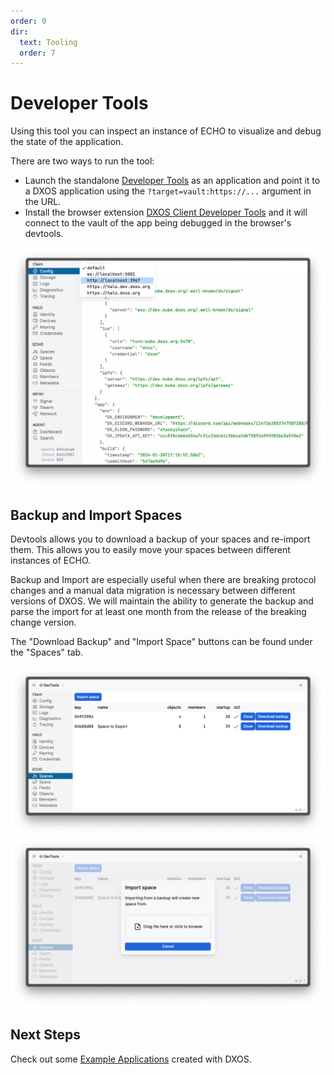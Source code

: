 ```yaml
---
order: 0
dir:
  text: Tooling
  order: 7
---
```


# Developer Tools

Using this tool you can inspect an instance of ECHO to visualize and debug the state of the application.

There are two ways to run the tool:

* Launch the standalone [Developer Tools](https://devtools.dxos.org) as an application and point it to a DXOS application using the `?target=vault:https://...` argument in the URL.
* Install the browser extension [DXOS Client Developer Tools](https://chrome.google.com/webstore/detail/dxos-client-developer-too/ioofnlghmmdbmkadofabikgcgjacnnaf) and it will connect to the vault of the app being debugged in the browser's devtools.

![Developer Tools](../../assets/images/inspector.png)

## Backup and Import Spaces

Devtools allows you to download a backup of your spaces and re-import them. This allows you to easily move your spaces between different instances of ECHO.

Backup and Import are especially useful when there are breaking protocol changes and a manual data migration is necessary between different versions of DXOS. We will maintain the ability to generate the backup and parse the import for at least one month from the release of the breaking change version.

The "Download Backup" and "Import Space" buttons can be found under the "Spaces" tab.

![Download Backup](../../assets/images/download-backup.png)
![Import Space](../../assets/images/import-space.png)

## Next Steps

Check out some [Example Applications](../samples.md) created with DXOS.
